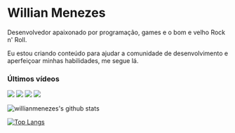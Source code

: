 # Willian Menezes

Desenvolvedor apaixonado por programação, games e o bom e velho Rock n' Roll.

Eu estou criando conteúdo para ajudar a comunidade de desenvolvimento e aperfeiçoar minhas habilidades, me segue lá.

### Últimos vídeos

<!-- YOUTUBE:START -->
<!-- YOUTUBE:END -->

[![](https://img.shields.io/youtube/channel/subscribers/UC0Vo6yL26XaraIjak87jDww?label=YouTube&style=social)](https://www.youtube.com/channel/UC0Vo6yL26XaraIjak87jDww)
[![](https://img.shields.io/github/followers/willianmenezes?style=social)](https://github.com/willianmenezes)
[![](https://img.shields.io/twitter/url?label=Twitter&logo=Twitter&style=social&url=https%3A%2F%2Ftwitter.com%2Fwmscode)](https://twitter.com/wmscode)
[![](https://img.shields.io/twitter/url?label=Linkedin&logo=Linkedin&style=social&url=https://google.com)](https://www.linkedin.com/in/willian-menezes-9932b1b9/)

![willianmenezes's github stats](https://github-readme-stats.vercel.app/api?username=willianmenezes&theme=dark&show_icons=true)

[![Top Langs](https://github-readme-stats.vercel.app/api/top-langs/?username=willianmenezes&layout=compact&theme=dark)](https://github.com/anuraghazra/github-readme-stats)
